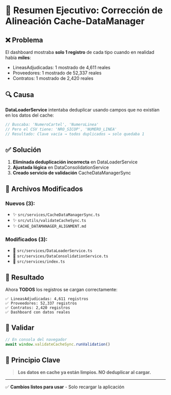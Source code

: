 # 🎯 Resumen Ejecutivo: Corrección de Alineación Cache-DataManager

## ❌ Problema

El dashboard mostraba **solo 1 registro** de cada tipo cuando en realidad había **miles**:

- LineasAdjudicadas: 1 mostrado de 4,611 reales
- Proveedores: 1 mostrado de 52,337 reales
- Contratos: 1 mostrado de 2,420 reales

## 🔍 Causa

**DataLoaderService** intentaba deduplicar usando campos que no existían en los datos del cache:

```typescript
// Buscaba: 'NumeroCartel', 'NumeroLinea'
// Pero el CSV tiene: 'NRO_SICOP', 'NUMERO_LINEA'
// Resultado: Clave vacía → todos duplicados → solo quedaba 1
```

## ✅ Solución

1. **Eliminada deduplicación incorrecta** en DataLoaderService
2. **Ajustada lógica** en DataConsolidationService
3. **Creado servicio de validación** CacheDataManagerSync

## 📁 Archivos Modificados

### Nuevos (3):
- ✨ `src/services/CacheDataManagerSync.ts`
- ✨ `src/utils/validateCacheSync.ts`
- ✨ `CACHE_DATAMANAGER_ALIGNMENT.md`

### Modificados (3):
- 🔧 `src/services/DataLoaderService.ts`
- 🔧 `src/services/DataConsolidationService.ts`
- 🔧 `src/services/index.ts`

## 🎯 Resultado

Ahora **TODOS** los registros se cargan correctamente:

```
✅ LineasAdjudicadas: 4,611 registros
✅ Proveedores: 52,337 registros
✅ Contratos: 2,420 registros
✅ Dashboard con datos reales
```

## 🧪 Validar

```javascript
// En consola del navegador
await window.validateCacheSync.runValidation()
```

## 📝 Principio Clave

> **Los datos en cache ya están limpios. NO deduplicar al cargar.**

---

✅ **Cambios listos para usar** - Solo recargar la aplicación
